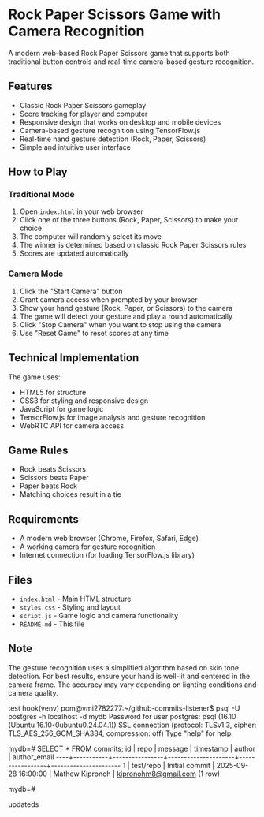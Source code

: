# Rock Paper Scissors Game with Camera Recognition

A modern web-based Rock Paper Scissors game that supports both traditional button controls and real-time camera-based gesture recognition.

## Features

- Classic Rock Paper Scissors gameplay
- Score tracking for player and computer
- Responsive design that works on desktop and mobile devices
- Camera-based gesture recognition using TensorFlow.js
- Real-time hand gesture detection (Rock, Paper, Scissors)
- Simple and intuitive user interface

## How to Play

### Traditional Mode
1. Open `index.html` in your web browser
2. Click one of the three buttons (Rock, Paper, Scissors) to make your choice
3. The computer will randomly select its move
4. The winner is determined based on classic Rock Paper Scissors rules
5. Scores are updated automatically

### Camera Mode
1. Click the "Start Camera" button
2. Grant camera access when prompted by your browser
3. Show your hand gesture (Rock, Paper, or Scissors) to the camera
4. The game will detect your gesture and play a round automatically
5. Click "Stop Camera" when you want to stop using the camera
6. Use "Reset Game" to reset scores at any time

## Technical Implementation

The game uses:
- HTML5 for structure
- CSS3 for styling and responsive design
- JavaScript for game logic
- TensorFlow.js for image analysis and gesture recognition
- WebRTC API for camera access

## Game Rules

- Rock beats Scissors
- Scissors beats Paper
- Paper beats Rock
- Matching choices result in a tie

## Requirements

- A modern web browser (Chrome, Firefox, Safari, Edge)
- A working camera for gesture recognition
- Internet connection (for loading TensorFlow.js library)

## Files

- `index.html` - Main HTML structure
- `styles.css` - Styling and layout
- `script.js` - Game logic and camera functionality
- `README.md` - This file

## Note

The gesture recognition uses a simplified algorithm based on skin tone detection. For best results, ensure your hand is well-lit and centered in the camera frame. The accuracy may vary depending on lighting conditions and camera quality.


test hook(venv) pom@vmi2782277:~/github-commits-listener$ psql -U postgres -h localhost -d mydb
Password for user postgres:
psql (16.10 (Ubuntu 16.10-0ubuntu0.24.04.1))
SSL connection (protocol: TLSv1.3, cipher: TLS_AES_256_GCM_SHA384, compression: off)
Type "help" for help.

mydb=# SELECT * FROM commits;
 id |   repo    |    message     |      timestamp      |     author      |     author_email
----+-----------+----------------+---------------------+-----------------+----------------------
  1 | test/repo | Initial commit | 2025-09-28 16:00:00 | Mathew Kipronoh | kipronohm8@gmail.com
(1 row)

mydb=#

updateds



